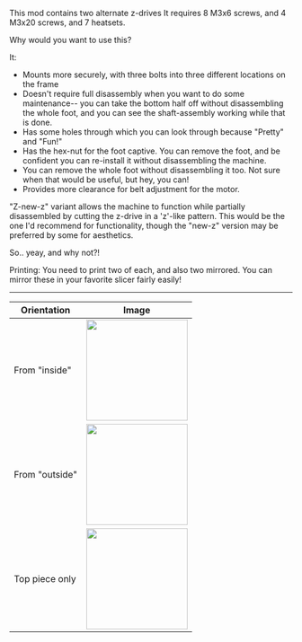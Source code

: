 This mod contains two alternate z-drives
It requires 8 M3x6 screws, and 4 M3x20 screws, and 7 heatsets.

Why would you want to use this?

It:
* Mounts more securely, with three bolts into three different locations on the frame
* Doesn't require full disassembly when you want to do some maintenance-- you can take the bottom half off without disassembling the whole foot, and you can see the shaft-assembly working while that is done.
* Has some holes through which you can look through because "Pretty" and "Fun!"
* Has the hex-nut for the foot captive. You can remove the foot, and be confident you can re-install it without disassembling the machine.
* You can remove the whole foot without disassembling it too. Not sure when that would be useful, but hey, you can!
* Provides more clearance for belt adjustment for the motor.

"Z-new-z" variant allows the machine to function while partially disassembled by cutting the z-drive in a 'z'-like pattern. This would be the one I'd recommend for functionality, though the "new-z" version may be preferred by some for aesthetics.

So.. yeay, and why not?!

Printing:
  You need to print two of each, and also two mirrored. You can mirror these in your favorite slicer fairly easily!


---
| Orientation | Image |
| ---  | ---   |
|  From "inside" | <img  src="./Images/easier-z-inside-transparent" width="180" > |
|  From "outside" | <img  src="./Images/easier-z-outside-transparent" width="180" > |
|  Top piece only | <img  src="./Images/easier-z-outside-toponly" width="180" > |
